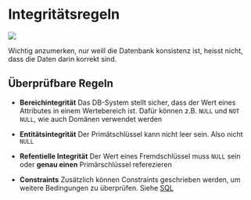 # Integritätsregeln

![](/res/2021-12-06-08-10-27-image.png)

Wichtig anzumerken, nur weill die Datenbank konsistenz ist, heisst nicht, dass die Daten darin korrekt sind.

## Überprüfbare Regeln

* **Bereichintegrität**
  Das DB-System stellt sicher, dass der Wert eines Attributes in einem Wertebereich ist. Dafür können z.B. `NULL` und `NOT NULL`, wie auch Domänen verwendet werden

* **Entitätsintegrität**
  Der Primätschlüssel kann nicht leer sein. Also nicht `NULL`

* **Refentielle Integrität**
  Der Wert eines Fremdschlüssel muss `NULL` sein oder **genau einen** Primärschlüssel referezieren

* **Constraints**
  Zusätzlich können Constraints geschrieben werden, um weitere Bedingungen zu überprüfen. Siehe [SQL](04_SQL.md)
